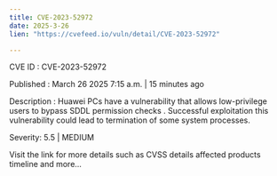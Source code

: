 ```yaml
---
title: CVE-2023-52972
date: 2025-3-26
lien: "https://cvefeed.io/vuln/detail/CVE-2023-52972"

---
```


CVE ID : CVE-2023-52972

Published :  March 26
2025
7:15 a.m. | 15 minutes ago

Description : Huawei PCs have a vulnerability that allows low-privilege users to bypass SDDL permission checks . Successful exploitation this vulnerability could lead to termination of some system processes.

Severity: 5.5 | MEDIUM

Visit the link for more details
such as CVSS details
affected products
timeline
and more...
